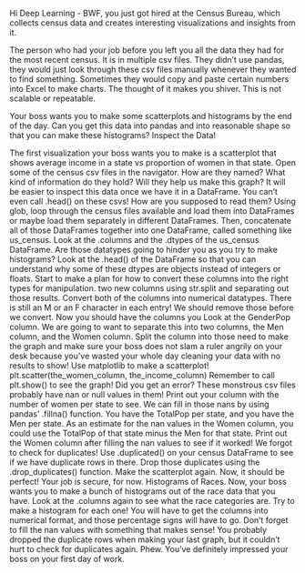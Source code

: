 Hi Deep Learning - BWF, you just got hired at the Census Bureau, which collects census data and creates interesting visualizations and insights from it.

The person who had your job before you left you all the data they had for the most recent census. It is in multiple csv files. They didn’t use pandas, they would just look through these csv files manually whenever they wanted to find something. Sometimes they would copy and paste certain numbers into Excel to make charts. The thought of it makes you shiver. This is not scalable or repeatable.

Your boss wants you to make some scatterplots and histograms by the end of the day. Can you get this data into pandas and into reasonable shape so that you can make these histograms? Inspect the Data!

The first visualization your boss wants you to make is a scatterplot that shows average income in a state vs proportion of women in that state.
Open some of the census csv files in the navigator. How are they named? What kind of information do they hold? Will they help us make this graph?
It will be easier to inspect this data once we have it in a DataFrame. You can’t even call .head() on these csvs! How are you supposed to read them?
Using glob, loop through the census files available and load them into DataFrames or maybe load them separately in different DataFrames. Then, concatenate all of those DataFrames together into one DataFrame, called something like us_census.
Look at the .columns and the .dtypes of the us_census DataFrame. Are those datatypes going to hinder you as you try to make histograms?
Look at the .head() of the DataFrame so that you can understand why some of these dtypes are objects instead of integers or floats.
Start to make a plan for how to convert these columns into the right types for manipulation.
two new columns using str.split and separating out those results. Convert both of the columns into numerical datatypes.
There is still an M or an F character in each entry! We should remove those before we convert.
Now you should have the columns you Look at the GenderPop column. We are going to want to separate this into two columns, the Men column, and the Women column. Split the column into those need to make the graph and make sure your boss does not slam a ruler angrily on your desk because you’ve wasted your whole day cleaning your data with no results to show!
Use matplotlib to make a scatterplot!
plt.scatter(the_women_column, the_income_column) Remember to call plt.show() to see the graph!
Did you get an error? These monstrous csv files probably have nan or null values in them! Print out your column with the number of women per state to see.
We can fill in those nans by using pandas’ .fillna() function.
You have the TotalPop per state, and you have the Men per state. As an estimate for the nan values in the Women column, you could use the TotalPop of that state minus the Men for that state.
Print out the Women column after filling the nan values to see if it worked!
We forgot to check for duplicates! Use .duplicated() on your census DataFrame to see if we have duplicate rows in there.
Drop those duplicates using the .drop_duplicates() function.
Make the scatterplot again. Now, it should be perfect! Your job is secure, for now.
Histograms of Races. Now, your boss wants you to make a bunch of histograms out of the race data that you have. Look at the .columns again to see what the race categories are.
Try to make a histogram for each one!
You will have to get the columns into numerical format, and those percentage signs will have to go.
Don’t forget to fill the nan values with something that makes sense! You probably dropped the duplicate rows when making your last graph, but it couldn’t hurt to check for duplicates again.
Phew. You’ve definitely impressed your boss on your first day of work.